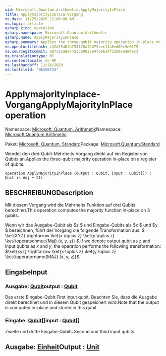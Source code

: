 ```yaml
---
uid: Microsoft.Quantum.Arithmetic.ApplyMajorityInPlace
title: Applymajorityinplace-Vorgang
ms.date: 11/25/2020 12:00:00 AM
ms.topic: article
qsharp.kind: operation
qsharp.namespace: Microsoft.Quantum.Arithmetic
qsharp.name: ApplyMajorityInPlace
qsharp.summary: Applies the three-qubit majority operation in-place on a register of qubits.
ms.openlocfilehash: c32d7546fb753f78a72479cec11a6ed09c5e6179
ms.sourcegitcommit: a87c1aa8e7453360025e47ba614f25b02ea84ec3
ms.translationtype: MT
ms.contentlocale: de-DE
ms.lasthandoff: 11/26/2020
ms.locfileid: "96190733"
---
```

# <a name="applymajorityinplace-operation"></a><span data-ttu-id="693e1-102">Applymajorityinplace-Vorgang</span><span class="sxs-lookup"><span data-stu-id="693e1-102">ApplyMajorityInPlace operation</span></span>

<span data-ttu-id="693e1-103">Namespace: [Microsoft. Quantum. Arithmetik](xref:Microsoft.Quantum.Arithmetic)</span><span class="sxs-lookup"><span data-stu-id="693e1-103">Namespace: [Microsoft.Quantum.Arithmetic](xref:Microsoft.Quantum.Arithmetic)</span></span>

<span data-ttu-id="693e1-104">Paket: [Microsoft. Quantum. Standard](https://nuget.org/packages/Microsoft.Quantum.Standard)</span><span class="sxs-lookup"><span data-stu-id="693e1-104">Package: [Microsoft.Quantum.Standard](https://nuget.org/packages/Microsoft.Quantum.Standard)</span></span>


<span data-ttu-id="693e1-105">Wendet den drei-Qubit-Mehrheits Vorgang direkt auf ein Register von Qubits an.</span><span class="sxs-lookup"><span data-stu-id="693e1-105">Applies the three-qubit majority operation in-place on a register of qubits.</span></span>

```qsharp
operation ApplyMajorityInPlace (output : Qubit, input : Qubit[]) : Unit is Adj + Ctl
```


## <a name="description"></a><span data-ttu-id="693e1-106">BESCHREIBUNG</span><span class="sxs-lookup"><span data-stu-id="693e1-106">Description</span></span>

<span data-ttu-id="693e1-107">Mit diesem Vorgang wird die Mehrheits Funktion auf drei Qubits berechnet.</span><span class="sxs-lookup"><span data-stu-id="693e1-107">This operation computes the majority function in-place on 3 qubits.</span></span>

<span data-ttu-id="693e1-108">Wenn wir das Ausgabe-Qubit als $z $ und Eingabe-Qubits als $x $ und $y $ bezeichnen, führt der Vorgang die folgende Transformation aus: $ \ket{XYZ} \rightarrow \ket{x \oplus z} \ket{y \oplus z} \ket{\operatschmue{Maj} (x, y, z)} $.</span><span class="sxs-lookup"><span data-stu-id="693e1-108">If we denote output qubit as $z$ and input qubits as $x$ and $y$, the operation performs the following transformation: $\ket{xyz} \rightarrow \ket{x \oplus z} \ket{y \oplus z} \ket{\operatorname{MAJ} (x, y, z)}$.</span></span>

## <a name="input"></a><span data-ttu-id="693e1-109">Eingabe</span><span class="sxs-lookup"><span data-stu-id="693e1-109">Input</span></span>

### <a name="output--qubit"></a><span data-ttu-id="693e1-110">Ausgabe: [Qubit](xref:microsoft.quantum.lang-ref.qubit)</span><span class="sxs-lookup"><span data-stu-id="693e1-110">output : [Qubit](xref:microsoft.quantum.lang-ref.qubit)</span></span>

<span data-ttu-id="693e1-111">Das erste Eingabe-Qubit.</span><span class="sxs-lookup"><span data-stu-id="693e1-111">First input qubit.</span></span> <span data-ttu-id="693e1-112">Beachten Sie, dass die Ausgabe direkt berechnet und in diesem Qubit gespeichert wird.</span><span class="sxs-lookup"><span data-stu-id="693e1-112">Note that the output is computed in-place and stored in this qubit.</span></span>


### <a name="input--qubit"></a><span data-ttu-id="693e1-113">Eingabe: [Qubit](xref:microsoft.quantum.lang-ref.qubit)[]</span><span class="sxs-lookup"><span data-stu-id="693e1-113">input : [Qubit](xref:microsoft.quantum.lang-ref.qubit)[]</span></span>

<span data-ttu-id="693e1-114">Zweite und dritte Eingabe-Qubits.</span><span class="sxs-lookup"><span data-stu-id="693e1-114">Second and third input qubits.</span></span>



## <a name="output--unit"></a><span data-ttu-id="693e1-115">Ausgabe: [Einheit](xref:microsoft.quantum.lang-ref.unit)</span><span class="sxs-lookup"><span data-stu-id="693e1-115">Output : [Unit](xref:microsoft.quantum.lang-ref.unit)</span></span>

